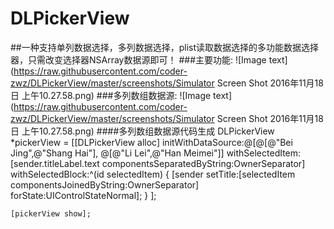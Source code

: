 # DLPickerView
##一种支持单列数据选择，多列数据选择，plist读取数据选择的多功能数据选择器，只需改变选择器NSArray数据源即可！
###主要功能:
![Image text](https://raw.githubusercontent.com/coder-zwz/DLPickerView/master/screenshots/Simulator Screen Shot 2016年11月18日 上午10.27.58.png)
###多列数组数据源:
![Image text](https://raw.githubusercontent.com/coder-zwz/DLPickerView/master/screenshots/Simulator Screen Shot 2016年11月18日 上午10.27.58.png)
####多列数组数据源代码生成
      DLPickerView *pickerView = [[DLPickerView alloc] initWithDataSource:@[@[@"Bei Jing",@"Shang Hai"], @[@"Li Lei",@"Han Meimei"]]
                                                       withSelectedItem:[sender.titleLabel.text componentsSeparatedByString:OwnerSeparator]
                                                      withSelectedBlock:^(id selectedItem) {
                                                          [sender setTitle:[selectedItem componentsJoinedByString:OwnerSeparator] forState:UIControlStateNormal];
                                                      }
                                ];
    
    [pickerView show];


